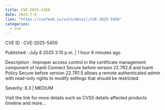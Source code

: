 ```yaml
--- 
title: CVE-2025-5450
date: 2025-7-8
lien: "https://cvefeed.io/vuln/detail/CVE-2025-5450"
categories:
  - cve
---
```


CVE ID : CVE-2025-5450

Published :  July 8
2025
3:15 p.m. | 1 hour
6 minutes ago

Description : Improper access control in the certificate management component of Ivanti Connect Secure before version 22.7R2.8 and Ivanti Policy Secure before version 22.7R1.5 allows a remote authenticated admin with read-only rights to modify settings that should be restricted.

Severity: 6.3 | MEDIUM

Visit the link for more details
such as CVSS details
affected products
timeline
and more...
